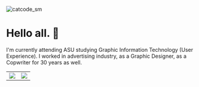 
![catcode_sm](https://github.com/user-attachments/assets/e4e8dee8-472d-45f7-953f-2be343d5cf46)


# Hello all. 👋
I'm currently attending ASU studying Graphic Information Technology (User Experience). I worked in advertising industry, as a Graphic Designer, as a Copwriter for 30 years as well. 

<table>
  <tr>
    <td>
      <img src="https://github-readme-stats.vercel.app/api?username=endereml&show_icons=true&theme=radical" />
    </td>
    <td>
      <img src="https://github-readme-stats.vercel.app/api/top-langs/?username=endereml&layout=compact&theme=radical" />
    </td>
  </tr>
</table>
<!--
**endereml/endereml** is a ✨ _special_ ✨ repository because its `README.md` (this![Uploading uxdesign.jpg…]()
 file) appears on your GitHub profile.

Here are some ideas to get you started:

- 🔭 I’m currently working on ...
- 🌱 I’m currently learning UX.
- 👯 I’m looking to collaborate on ...
- 🤔 I’m looking for help with ...
- 💬 Ask me about ...
- 📫 How to reach me: ...
- 😄 Pronouns: ...
- ⚡ Fun fact: ...
-->
